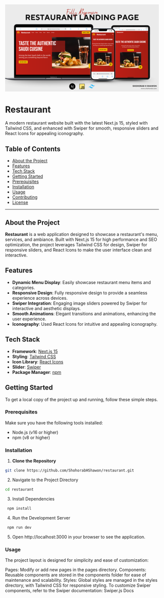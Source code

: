 ![Restaurant Website Cover](./public/cover.png)

# Restaurant

A modern restaurant website built with the latest Next.js 15, styled with Tailwind CSS, and enhanced with Swiper for smooth, responsive sliders and React Icons for appealing iconography.

## Table of Contents

- [About the Project](#about-the-project)
- [Features](#features)
- [Tech Stack](#tech-stack)
- [Getting Started](#getting-started)
- [Prerequisites](#prerequisites)
- [Installation](#installation)
- [Usage](#usage)
- [Contributing](#contributing)
- [License](#license)

---

## About the Project

**Restaurant** is a web application designed to showcase a restaurant's menu, services, and ambiance. Built with Next.js 15 for high performance and SEO optimization, the project leverages Tailwind CSS for design, Swiper for responsive sliders, and React Icons to make the user interface clean and interactive.

## Features

- **Dynamic Menu Display**: Easily showcase restaurant menu items and categories.
- **Responsive Design**: Fully responsive design to provide a seamless experience across devices.
- **Swiper Integration**: Engaging image sliders powered by Swiper for interactive and aesthetic displays.
- **Smooth Animations**: Elegant transitions and animations, enhancing the user experience.
- **Iconography**: Used React Icons for intuitive and appealing iconography.

## Tech Stack

- **Framework**: [Next.js 15](https://nextjs.org/)
- **Styling**: [Tailwind CSS](https://tailwindcss.com/)
- **Icon Library**: [React Icons](https://react-icons.github.io/react-icons/)
- **Slider**: [Swiper](https://swiperjs.com/)
- **Package Manager**: [npm](https://www.npmjs.com/)

## Getting Started

To get a local copy of the project up and running, follow these simple steps.

### Prerequisites

Make sure you have the following tools installed:

- Node.js (v16 or higher)
- npm (v8 or higher)

### Installation

1. **Clone the Repository**
 ```bash
 git clone https://github.com/ShohorabHShawon/restaurant.git
 ```
2. Navigate to the Project Directory
 ```bash
 cd restaurant
```
3. Install Dependencies
```bash
 npm install
```
4. Run the Development Server
```bash
 npm run dev
```
5. Open http://localhost:3000 in your browser to see the application.

### Usage

The project layout is designed for simplicity and ease of customization:

Pages: Modify or add new pages in the pages directory.
Components: Reusable components are stored in the components folder for ease of maintenance and scalability.
Styles: Global styles are managed in the styles directory, with Tailwind CSS for responsive styling.
To customize Swiper components, refer to the Swiper documentation: Swiper.js Docs
